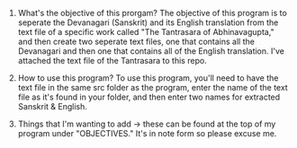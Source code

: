 1. What's the objective of this prorgam?
       The objective of this program is to seperate the Devanagari (Sanskrit) and its English
       translation from the text file of a specific work called "The Tantrasara of Abhinavagupta,"
       and then create two seperate text files, one that contains all the Devanagari and then one
       that contains all of the English translation. I've attached the text file of the Tantrasara
       to this repo.
   
2. How to use this program?
       To use this program, you'll need to have the text file in the same src folder as the program,
       enter the name of the text file as it's found in your folder, and then enter two names for extracted
       Sanskrit & English.

3. Things that I'm wanting to add -> these can be found at the top of my program under "OBJECTIVES."
       It's in note form so please excuse me.
